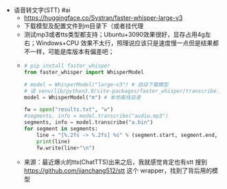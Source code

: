- 语音转文字(STT) #ai
	- https://huggingface.co/Systran/faster-whisper-large-v3
	- 下载模型及配置文件到m目录下（或者挂代理
	- 测试mp3或者tts类型都支持；Ubuntu+3090效果很好，显存占用4g左右；Windows+CPU 效果不太行，照理说应该只是速度慢一点但是结果都不一样，可能是库版本有偏差吧；
	- ```python
	  # pip install faster_whisper
	  from faster_whisper import WhisperModel
	  
	  # model = WhisperModel("large-v3") # 自动下载模型
	  # 读 venv/lib/python3.9/site-packages/faster_whisper/transcribe.py
	  model = WhisperModel("m") # 本地离线目录
	  
	  fw = open("results.txt", "w")
	  #segments, info = model.transcribe("audio.mp3")
	  segments, info = model.transcribe("a.bin")
	  for segment in segments:
	      line = "[%.2fs -> %.2fs] %s" % (segment.start, segment.end, segment.text)
	      print(line)
	      fw.write(line+"\n")
	  ```
	- 来源：最近爆火的tts(ChatTTS)出来之后，我就感觉肯定也有stt
	  搜到 https://github.com/jianchang512/stt 这个 wrapper，找到了背后用的模型
